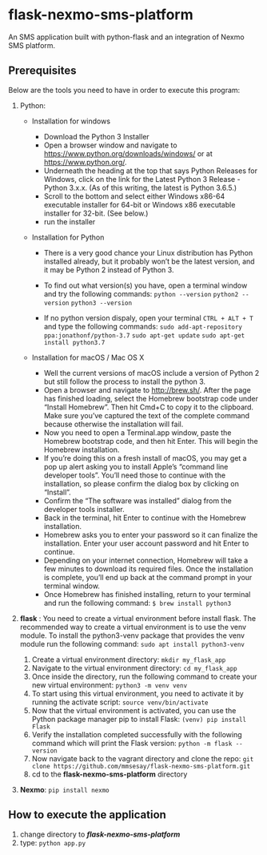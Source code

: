 # flask-nexmo-sms-platform
An SMS application built with python-flask and an integration of Nexmo SMS platform.

## Prerequisites
Below are the tools you need to have in order to execute this program:
1. Python:
    - Installation for windows
        - Download the Python 3 Installer
        - Open a browser window and navigate to https://www.python.org/downloads/windows/ or at https://www.python.org/.
        - Underneath the heading at the top that says Python Releases for Windows, click on the link for the Latest Python 3 Release - Python 3.x.x. (As of this writing, the latest is Python 3.6.5.)
        - Scroll to the bottom and select either Windows x86-64 executable installer for 64-bit or Windows x86 executable installer for 32-bit. (See below.)
        - run the installer

    - Installation for Python
        - There is a very good chance your Linux distribution has Python installed already, but it probably won’t be the latest version, and it may be Python 2 instead of Python 3.
        - To find out what version(s) you have, open a terminal window and try the following commands:
            ```python --version```
            ```python2 --version```
            ```python3 --version```

        - If no python version dispaly, open your terminal ```CTRL + ALT + T``` and type the following commands:
        ```sudo add-apt-repository ppa:jonathonf/python-3.7```
        ```sudo apt-get update```
        ```sudo apt-get install python3.7```

    - Installation for macOS / Mac OS X
        - Well the current versions of macOS include a version of Python 2 but still follow the process to install the python 3.
        - Open a browser and navigate to http://brew.sh/. After the page has finished loading, select the Homebrew bootstrap code under “Install Homebrew”. Then hit Cmd+C to copy it to the clipboard. Make sure you’ve captured the text of the complete command because otherwise the installation will fail.
        - Now you need to open a Terminal.app window, paste the Homebrew bootstrap code, and then hit Enter. This will begin the Homebrew installation.
        - If you’re doing this on a fresh install of macOS, you may get a pop up alert asking you to install Apple’s “command line developer tools”. You’ll need those to continue with the installation, so please confirm the dialog box by clicking on “Install”.
        - Confirm the “The software was installed” dialog from the developer tools installer.
        - Back in the terminal, hit Enter to continue with the Homebrew installation.
        - Homebrew asks you to enter your password so it can finalize the installation. Enter your user account password and hit Enter to continue.
        - Depending on your internet connection, Homebrew will take a few minutes to download its required files. Once the installation is complete, you’ll end up back at the command prompt in your terminal window.
        - Once Homebrew has finished installing, return to your terminal and run the following command:
        ```$ brew install python3```

2. **flask** : You need to create a virtual environment before install flask.
    The recommended way to create a virtual environment is to use the venv module. To install the python3-venv package that provides the venv module run the following command: ```sudo apt install python3-venv```
    1. Create a virtual environment directory: ```mkdir my_flask_app```
    2. Navigate to the virtual environment directory: ```cd my_flask_app```
    3. Once inside the directory, run the following command to create your new virtual environment: ```python3 -m venv venv```
    4. To start using this virtual environment, you need to activate it by running the activate script: ```source venv/bin/activate```
    5. Now that the virtual environment is activated, you can use the Python package manager pip to install Flask: ```(venv) pip install Flask```
    6. Verify the installation completed successfully with the following command which will print the Flask version: ```python -m flask --version```
    7. Now navigate back to the vagrant directory and clone the repo:
        ```git clone https://github.com/mmsesay/flask-nexmo-sms-platform.git```
    8. cd to the **flask-nexmo-sms-platform** directory

3. **Nexmo**: ```pip install nexmo```

## How to execute the application
1. change directory to ***flask-nexmo-sms-platform***
2. type: ```python app.py```